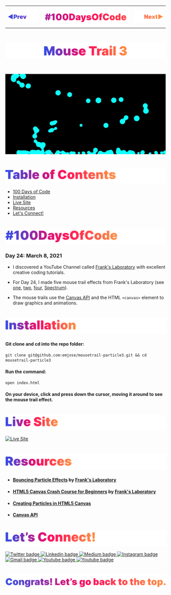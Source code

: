 <p id="header"><p>

<table><tr>
<td> <a href="https://github.com/emjose/mousetrail-particle2/#header"><img src="Assets/header-left.png" alt="previous" style="width: 200px;"/></a> </td>
<td> <a href="https://github.com/emjose/one-hundred/#header"><img src="Assets/header-center.png" alt="100 days of code" style="width: 580px;"/></a> </td>
<td> <a href="https://github.com/emjose/mousetrail-particle4/#header"><img src="Assets/header-right.png" alt="next" style="width: 200px;"/></a> </td>
</tr></table>

<br>

<p id="project-title"><p>

<a href=#table-of-contents>![Mouse Trail 3](Assets/inter-024-mousetrail-3.png)</a> 

<br>

<a href="https://emjose.github.io/mousetrail-particle3/">![Mouse Trail 3](Assets/preview-024-particle-3.png)</a> 

#

<p id="table-of-contents"><p>

<a href=#table-of-contents>![Table of Contents](Assets/inter-toc.png)</a>  

- [100 Days of Code](#100days)
- [Installation](#installation) 
- [Live Site](#live-site)
- [Resources](#resources)
- [Let's Connect!](#lets-connect) 

#

<p id="100days"><p>

<a href=#100days>![#100DaysOfCode](Assets/inter-100hash.png)</a>  

### Day 24: March 8, 2021
- I discovered a YouTube Channel called <a href="https://www.youtube.com/c/Frankslaboratory">Frank's Laboratory</a> with excellent creative coding tutorials.
  
- For Day 24, I made five mouse trail effects from Frank's Laboratory (see <a href="https://github.com/emjose/mousetrail-particle1/#header">one</a>, <a href="https://github.com/emjose/mousetrail-particle2/#header">two</a>, <a href="https://github.com/emjose/mousetrail-particle4/#header">four</a>, <a href="https://github.com/emjose/mousetrail-space/#header">Spectrum</a>).
  
- The mouse trails use the <a href="https://developer.mozilla.org/en-US/docs/Web/API/Canvas_API">Canvas API</a> and the HTML `<canvas>` element to draw graphics and animations.

#

<p id="installation"><p>

<a href=#installation>![Installation](Assets/inter-installation.png)</a>

#### Git clone and cd into the repo folder:
``` 
git clone git@github.com:emjose/mousetrail-particle3.git && cd mousetrail-particle3
```
#### Run the command:
```
open index.html
```
#### On your device, click and press down the cursor, moving it around to see the mouse trail effect.

#

<p id="live-site"><p>

<a href="https://emjose.github.io/mousetrail-particle3/">![Live Site](Assets/inter-live-site.png)</a>  

<a href="https://emjose.github.io/mousetrail-particle3/">![Live Site](Assets/024-particle3.gif)</a>

#

<p id="resources"><p>

<a href=#resources>![Resources](Assets/inter-resources.png)</a>  

- #### [Bouncing Particle Effects](https://youtu.be/j_BgnpMPxzM) by [Frank's Laboratory](https://www.youtube.com/c/Frankslaboratory) 
  
- #### [HTML5 Canvas Crash Course for Beginners](https://www.youtube.com/watch?v=Yvz_axxWG4Y) by [Frank's Laboratory](https://www.youtube.com/c/Frankslaboratory)  

- #### [Creating Particles in HTML5 Canvas](https://modernweb.com/creating-particles-in-html5-canvas/)

- #### [Canvas API](https://developer.mozilla.org/en-US/docs/Web/API/Canvas_API)

#

<p id="lets-connect"><p>

<a href=#lets-connect>![Let's Connect!](Assets/inter-lets-connect.png)</a>

<p><a href="https://twitter.com/Emmanuel_Labor"><img src="https://img.shields.io/badge/twitter-%231DA1F2.svg?&style=for-the-badge&logo=twitter&logoColor=white" height=30 width=90 alt="Twitter badge"> <a href="https://www.linkedin.com/in/emmanuelpjose/"><img src="https://img.shields.io/badge/linkedin-%230064e7.svg?&style=for-the-badge&logo=linkedin&logoColor=white" height=30 width=90 alt="Linkedin badge"> <a href="https://emmanueljose.medium.com/"><img src="https://img.shields.io/badge/medium-%238700f5.svg?&style=for-the-badge&logo=medium&logoColor=white" height=30 width=90 alt="Medium badge"> <a href="https://www.instagram.com/emmanuel_jose/"><img src="https://img.shields.io/badge/instagram-%23ff0077.svg?&style=for-the-badge&logo=instagram&logoColor=white" height=30 width=90 alt="Instagram badge"> <a href="mailto:emjose@gmail.com"><img src="https://img.shields.io/badge/gmail-%23fd1745.svg?&style=for-the-badge&logo=gmail&logoColor=white" height=30 width=90 alt="Gmail badge"> <a href="https://www.youtube.com/channel/UCQdqFg-_J83jn9xJRd1W3tQ/videos"><img src="https://img.shields.io/badge/youtube-%23FF0000.svg?&style=for-the-badge&logo=youtube&logoColor=white" height=30 width=90 alt="Youtube badge"> <a href="https://github.com/emjose"><img src="https://img.shields.io/badge/github-%23ff8e44.svg?&style=for-the-badge&logo=github&logoColor=white" height=30 width=90 alt="Youtube badge"></p>

#

<a href=#header>![Back to Top](Assets/inter-congrats.png)</a>